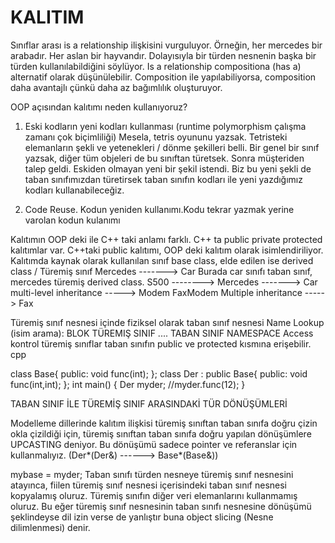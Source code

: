 # KALITIM
Sınıflar arası is a relationship ilişkisini vurguluyor. Örneğin, her mercedes bir arabadır. Her aslan bir hayvandır. Dolayısıyla bir türden nesnenin başka bir türden kullanılabildiğini söylüyor. Is a relationship compositiona (has a) alternatif olarak düşünülebilir. Composition ile yapılabiliyorsa, composition daha avantajlı çünkü daha az bağımlılık oluşturuyor. 
  
OOP açısından kalıtımı neden kullanıyoruz?  
1. Eski kodların yeni kodları kullanması (runtime polymorphism çalışma zamanı çok biçimliliği)
Mesela, tetris oyununu yazsak. Tetristeki elemanların şekli ve yetenekleri / dönme şekilleri belli. Bir genel bir sınıf yazsak, diğer tüm objeleri de bu sınıftan türetsek. Sonra müşteriden talep geldi. Eskiden olmayan yeni bir şekil istendi. Biz bu yeni şekli de taban sınıfımızdan türetirsek taban sınıfın kodları ile yeni yazdığımız kodları kullanabileceğiz. 

2. Code Reuse. Kodun yeniden kullanımı.Kodu tekrar yazmak yerine varolan kodun kulanımı

Kalıtımın OOP deki ile C++ taki anlamı farklı. C++ ta public private protected kalıtımlar var.
C++taki public kalıtımı, OOP deki kalıtım olarak isimlendiriliyor.
Kalıtımda kaynak olarak kullanılan sınıf base class, elde edilen ise  derived class / Türemiş sınıf
Mercedes -------> Car Burada car sınıfı taban sınıf, mercedes türemiş derived class.
S500 --------> Mercedes -------> Car multi-level inheritance
          ----->	Modem
FaxModem                            Multiple inheritance
          ----->	Fax

Türemiş sınıf nesnesi içinde fiziksel olarak taban sınıf nesnesi
Name Lookup (isim arama): BLOK TÜREMIŞ SINIF .... TABAN SINIF NAMESPACE
Access kontrol türemiş sınıflar taban sınıfın public ve protected kısmına erişebilir.
cpp

class Base{
public: 
	void func(int);
};
class Der : public Base{
public: 
	void func(int,int);
};
int main()
{
	Der myder;
	//myder.func(12); 
}



TABAN SINIF İLE TÜREMİŞ SINIF ARASINDAKİ TÜR DÖNÜŞÜMLERİ

Modelleme dillerinde kalıtım ilişkisi türemiş sınıftan taban sınıfa doğru çizin okla çizildiği için, türemiş sınıftan taban sınıfa doğru yapılan dönüşümlere UPCASTING deniyor. Bu dönüşümü sadece pointer ve referanslar için kullanmalıyız. (Der*(Der&)  ------> Base*(Base&))

mybase = myder;
Taban sınıfı türden nesneye türemiş sınıf nesnesini atayınca, fiilen türemiş sınıf nesnesi içerisindeki taban sınıf nesnesi kopyalamış oluruz. Türemiş sınıfın diğer veri elemanlarını kullanmamış oluruz. Bu eğer türemiş sınıf nesnesinin taban sınıfı nesnesine dönüşümü şeklindeyse dil izin verse de yanlıştır buna object slicing (Nesne dilimlenmesi) denir.  
